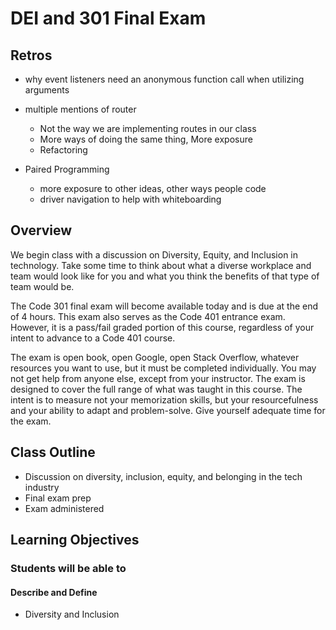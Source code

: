
# DEI and 301 Final Exam

## Retros

- why event listeners need an anonymous function call when utilizing arguments

- multiple mentions of router
  - Not the way we are implementing routes in our class
  - More ways of doing the same thing, More exposure
  - Refactoring

- Paired Programming
  - more exposure to other ideas, other ways people code
  - driver navigation to help with whiteboarding



## Overview

We begin class with a discussion on Diversity, Equity, and Inclusion in technology. Take some time to think about what a diverse workplace and team would look like for you and what you think the benefits of that type of team would be.

The Code 301 final exam will become available today and is due at the end of 4 hours. This exam also serves as the Code 401 entrance exam. However, it is a pass/fail graded portion of this course, regardless of your intent to advance to a Code 401 course.

The exam is open book, open Google, open Stack Overflow, whatever resources you want to use, but it must be completed individually. You may not get help from anyone else, except from your instructor. The exam is designed to cover the full range of what was taught in this course. The intent is to measure not your memorization skills, but your resourcefulness and your ability to adapt and problem-solve. Give yourself adequate time for the exam. 

## Class Outline

- Discussion on diversity, inclusion, equity, and belonging in the tech industry
- Final exam prep
- Exam administered

## Learning Objectives

### Students will be able to

#### Describe and Define

- Diversity and Inclusion